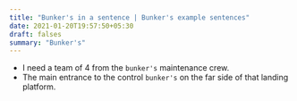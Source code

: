 ```yaml
---
title: "Bunker's in a sentence | Bunker's example sentences"
date: 2021-01-20T19:57:50+05:30
draft: falses
summary: "Bunker's"
---
```

- I need a team of 4 from the `bunker's` maintenance crew.
- The main entrance to the control `bunker's` on the far side of that landing platform.
                 

